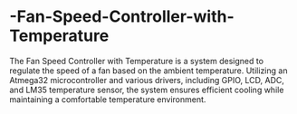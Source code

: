 # -Fan-Speed-Controller-with-Temperature
The Fan Speed Controller with Temperature is a system designed to regulate the speed of a fan based on the ambient temperature. Utilizing an Atmega32 microcontroller and various drivers, including GPIO, LCD, ADC, and LM35 temperature sensor, the system ensures efficient cooling while maintaining a comfortable temperature environment.
